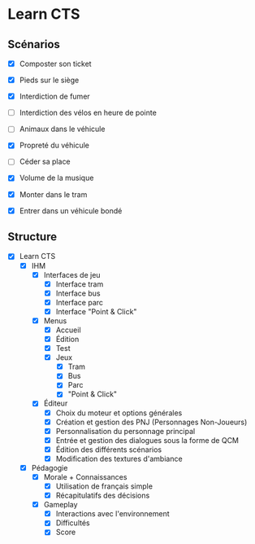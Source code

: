 # Learn CTS

## Scénarios
- [X] Composter son ticket
- [X] Pieds sur le siège
- [X] Interdiction de fumer
- [ ] Interdiction des vélos en heure de pointe
- [ ] Animaux dans le véhicule
- [X] Propreté du véhicule
- [ ] Céder sa place
- [X] Volume de la musique
- [X] Monter dans le tram
- [X] Entrer dans un véhicule bondé


## Structure
- [X] Learn CTS
    - [X] IHM
        - [X] Interfaces de jeu
            - [X] Interface tram
            - [X] Interface bus
            - [X] Interface parc
            - [X] Interface "Point & Click"
        - [X] Menus
            - [X] Accueil
            - [X] Édition
            - [X] Test
            - [X] Jeux
                - [X] Tram
                - [X] Bus
                - [X] Parc
                - [X] "Point & Click"
        - [X] Éditeur
            - [X] Choix du moteur et options générales
            - [X] Création et gestion des PNJ (Personnages Non-Joueurs)
            - [X] Personnalisation du personnage principal
            - [X] Entrée et gestion des dialogues sous la forme de QCM
            - [X] Édition des différents scénarios
            - [X] Modification des textures d'ambiance
    - [X] Pédagogie
        - [X] Morale + Connaissances
            - [X] Utilisation de français simple
            - [X] Récapitulatifs des décisions
        - [X] Gameplay
            - [X] Interactions avec l'environnement
            - [X] Difficultés
            - [X] Score

